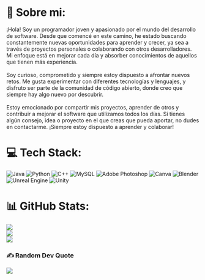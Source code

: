 # 💫 Sobre mi:
¡Hola! Soy un programador joven y apasionado por el mundo del desarrollo de software. Desde que comencé en este camino, he estado buscando constantemente nuevas oportunidades para aprender y crecer, ya sea a través de proyectos personales o colaborando con otros desarrolladores. Mi enfoque está en mejorar cada día y absorber conocimientos de aquellos que tienen más experiencia.<br><br>Soy curioso, comprometido y siempre estoy dispuesto a afrontar nuevos retos. Me gusta experimentar con diferentes tecnologías y lenguajes, y disfruto ser parte de la comunidad de código abierto, donde creo que siempre hay algo nuevo por descubrir.<br><br>Estoy emocionado por compartir mis proyectos, aprender de otros y contribuir a mejorar el software que utilizamos todos los días. Si tienes algún consejo, idea o proyecto en el que creas que pueda aportar, no dudes en contactarme. ¡Siempre estoy dispuesto a aprender y colaborar!


# 💻 Tech Stack:
![Java](https://img.shields.io/badge/java-%23ED8B00.svg?style=for-the-badge&logo=openjdk&logoColor=white) ![Python](https://img.shields.io/badge/python-3670A0?style=for-the-badge&logo=python&logoColor=ffdd54) ![C++](https://img.shields.io/badge/c++-%2300599C.svg?style=for-the-badge&logo=c%2B%2B&logoColor=white) ![MySQL](https://img.shields.io/badge/mysql-4479A1.svg?style=for-the-badge&logo=mysql&logoColor=white) ![Adobe Photoshop](https://img.shields.io/badge/adobe%20photoshop-%2331A8FF.svg?style=for-the-badge&logo=adobe%20photoshop&logoColor=white) ![Canva](https://img.shields.io/badge/Canva-%2300C4CC.svg?style=for-the-badge&logo=Canva&logoColor=white) ![Blender](https://img.shields.io/badge/blender-%23F5792A.svg?style=for-the-badge&logo=blender&logoColor=white) ![Unreal Engine](https://img.shields.io/badge/unrealengine-%23313131.svg?style=for-the-badge&logo=unrealengine&logoColor=white) ![Unity](https://img.shields.io/badge/unity-%23000000.svg?style=for-the-badge&logo=unity&logoColor=white)

# 📊 GitHub Stats:
![](https://github-readme-stats.vercel.app/api?username=AMERICO-BQ&theme=github_dark&hide_border=false&include_all_commits=false&count_private=false)<br/>
![](https://nirzak-streak-stats.vercel.app/?user=AMERICO-BQ&theme=github_dark&hide_border=false)<br/>
![](https://github-readme-stats.vercel.app/api/top-langs/?username=AMERICO-BQ&theme=github_dark&hide_border=false&include_all_commits=false&count_private=false&layout=compact)

### ✍️ Random Dev Quote
![](https://quotes-github-readme.vercel.app/api?type=horizontal&theme=radical)

